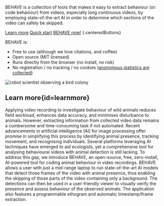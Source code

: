 BEHAVE is a collection of tools that makes it easy to extract behaviour (or: code behaviour) from videos, especially long continuous videos, by employing state-of-the-art AI in order to determine which sections of the video can safely be skipped. 

[Learn more](#learnmore)
[Quick start](guides/quickstart.html)
[BEHAVE now!](app/index.html)
{.centeredButtons}

BEHAVE is:

- Free to use (although we love citations, and coffee)
- Open source (MIT licensed)
- Runs directly from the browser (no install, no risk)
- No registration / no tracking / no cookies ([anonymous statistics are collected](anonymous-statistics.html))

![robot scientist observing a bird colony]($(BASEDIR)/assets/robot-scientist.webp)

## Learn more{id=learnmore}

Applying video recording to investigate behaviour of wild animals reduces field workload, enhances data accuracy, and minimises disturbance to animals. However, extracting information from collected video data remains a cumbersome and time-consuming task if not automated. Recent advancements in artificial intelligence (AI) for image processing offer promise in simplifying this process by identifying animal presence, tracking movement, and recognising individuals. Several platforms leveraging AI techniques have emerged to aid ecologists, yet a comprehensive tool for analysing behavioural videos with animal detection is still lacking. To address this gap, we introduce BEHAVE, an open-source, free, zero-install, AI-powered tool for coding animal behaviour in video recordings. BEHAVE allows a user with just a mid-range laptop to run state-of-the-art AI models that detect those frames of the video with animal presence, thus enabling the skipping of those parts of the video containing only a background. The detections can then be used in a user-friendly viewer to visually verify the presence and assess behaviour of the observed animals. The application also features a programmable ethogram and automatic timestamp/frame extraction.
